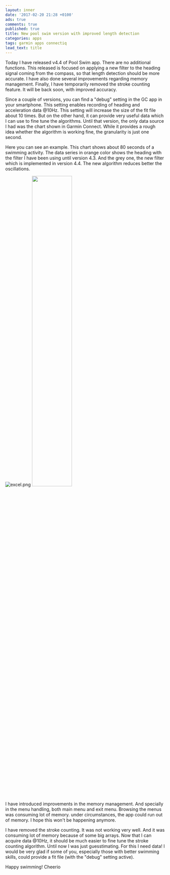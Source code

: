 ```yaml
---
layout: inner
date: '2017-02-20 21:28 +0100'
ads: true
comments: true
published: true
title: New pool swim version with improved length detection
categories: apps
tags: garmin apps connectiq
lead_text: title
---
```

Today I have released v4.4 of Pool Swim app. There are no additional functions. This released is focused on applying a new filter to the heading signal coming from the compass, so that length detection should be more accurate. I have also done several improvements regarding memory management. Finally, I have temporarily removed the stroke counting feature. It will be back soon, with improved accuracy. 

Since a couple of versions, you can find a "debug" setting in the GC app in your smartphone. This setting enables recording of heading and acceleration data @10Hz. This setting will increase the size of the fit file about 10 times. But on the other hand, it can provide very useful data which I can use to fine tune the algorithms. 
Until that version, the only data source I had was the chart shown in Garmin Connect. While it provides a rough idea whether the algorithm is working fine, the granularity is just one second. 

Here you can see an example. This chart shows about 80 seconds of a swimming activity. The data series in orange color shows the heading with the filter I have been using until version 4.3. And the grey one, the new filter which is implemented in version 4.4. The new algorithm reduces better the oscillations.

![excel.png]({{site.baseurl}}/images/excel.png)
<img src="{{site.baseurl}}/images/garmin express.png" width="50%">

I have introduced improvements in the memory management. And specially in the menu handling, both main menu and exit menu. Browsing the menus was consuming lot of memory. under circumstances, the app could run out of memory. I hope this won't be happening anymore. 

I have removed the stroke counting. It was not working very well. And it was consuming lot of memory because of some big arrays. Now that I can acquire data @10Hz, it should be much easier to fine tune the stroke counting algorithm. Until now I was just guesstimating. For this I need data! I would be very glad if some of you, especially those with better swimming skills, could provide a fit file (with the "debug" setting active).

Happy swimming!
Cheerio
